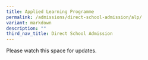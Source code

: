 ```yaml
---
title: Applied Learning Programme
permalink: /admissions/direct-school-admission/alp/
variant: markdown
description: ""
third_nav_title: Direct School Admission
---
```

Please watch this space for updates.